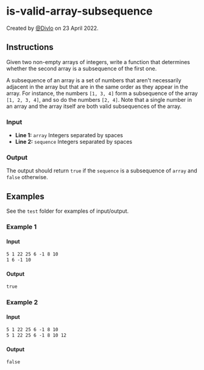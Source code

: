 # is-valid-array-subsequence

Created by [@Divlo](https://github.com/Divlo) on 23 April 2022.

## Instructions

Given two non-empty arrays of integers, write a function that determines whether the second array is a subsequence of the first one.

A subsequence of an array is a set of numbers that aren't necessarily adjacent in the array but that are in the same order as they appear in the array. For instance, the numbers `[1, 3, 4]` form a subsequence of the array `[1, 2, 3, 4]`, and so do the numbers `[2, 4]`. Note that a single number in an array and the array itself are both valid subsequences of the array.

### Input

- **Line 1:** `array` Integers separated by spaces
- **Line 2:** `sequence` Integers separated by spaces

### Output

The output should return `true` if the `sequence` is a subsequence of `array` and `false` otherwise.

## Examples

See the `test` folder for examples of input/output.

### Example 1

#### Input

```txt
5 1 22 25 6 -1 8 10
1 6 -1 10
```

#### Output

```txt
true
```

### Example 2

#### Input

```txt
5 1 22 25 6 -1 8 10
5 1 22 25 6 -1 8 10 12
```

#### Output

```txt
false
```
